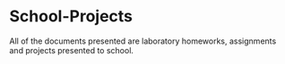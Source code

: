 # School-Projects
All of the documents presented are laboratory homeworks, assignments and projects presented to school.
